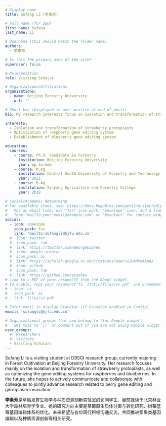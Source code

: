 ```yaml
---
# Display name
title: Sufang Li (李素芳)

# Full name (for SEO)
first_name: Sufang
last_name: Li

# Username (this should match the folder name)
authors:
  - 李素芳

# Is this the primary user of the site?
superuser: false

# Role/position
role: Visiting Scholar

# Organizations/Affiliations
organizations:
  - name: Beijing Forestry University
    url: ''

# Short bio (displayed in user profile at end of posts)
bio: My research interests focus on Isolation and transformation of strawberry protoplasts, Optimization of raspberry gene editing system and Establishment of blueberry gene editing system.

interests:
  - Isolation and transformation of strawberry protoplasts
  - Optimization of raspberry gene editing system
  - Establishment of blueberry gene editing system

education:
  courses:
    - course: Ph.D. Candidate in Forestry
      institution: Beijing Forestry University
      year: up-to-now
    - course: M.Ag.
      institution: Central South University of Forestry and Technology
      year: 2021
    - course: B.Ag.
      institution: Xinyang Agriculture and Forestry College
      year: 2018

# Social/Academic Networking
# For available icons, see: https://docs.hugoblox.com/getting-started/page-builder/#icons
#   For an email link, use "fas" icon pack, "envelope" icon, and a link in the
#   form "mailto:your-email@example.com" or "#contact" for contact widget.
social:
  - icon: envelope
    icon_pack: fas
    link: 'mailto:sufangli@bjfu.edu.cn'
  #- icon: twitter
  #  icon_pack: fab
  #  link: https://twitter.com/GeorgeCushen
  #- icon: google-scholar
  #  icon_pack: ai
  #  link: https://scholar.google.co.uk/citations?user=sIwtMXoAAAAJ
  #- icon: github
  #  icon_pack: fab
  #  link: https://github.com/gcushen
# Link to a PDF of your resume/CV from the About widget.
# To enable, copy your resume/CV to `static/files/cv.pdf` and uncomment the lines below.
# - icon: cv
#   icon_pack: ai
#   link: files/cv.pdf

# Enter email to display Gravatar (if Gravatar enabled in Config)
email: 'sufangli@bjfu.edu.cn'

# Organizational groups that you belong to (for People widget)
#   Set this to `[]` or comment out if you are not using People widget.
user_groups:
  #- Researchers
  #- Visitors
  - Visiting Scholars
---
```


Sufang Li is a visiting student at DBSGI research group, currently majoring in Forest Cultivation at Beijing Forestry University. Her research focuses mainly on the isolation and transformation of strawberry protoplasts, as well as optimizing the gene editing systems for raspberries and blueberries. In the future, she hopes to actively communicate and collaborate with colleagues to jointly advance research related to berry gene editing and germplasm innovation.

**李素芳**是草莓发育生物学与种质资源创新实验室的访问学生，目前就读于北京林业大学森林培育学专业。她的研究方向主要是草莓原生质体分离与转化研究、树莓蓝莓基因编辑体系的优化。未来希望与各位同行积极沟通交流，共同推进浆果类基因编辑以及种质资源创新等相关研究。